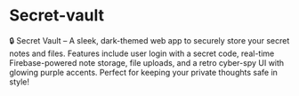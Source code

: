 # Secret-vault
🔒 Secret Vault – A sleek, dark-themed web app to securely store your secret notes and files. Features include user login with a secret code, real-time Firebase-powered note storage, file uploads, and a retro cyber-spy UI with glowing purple accents. Perfect for keeping your private thoughts safe in style!
